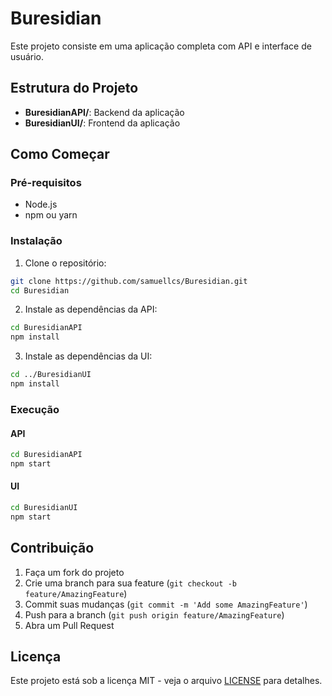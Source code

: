 # Buresidian

Este projeto consiste em uma aplicação completa com API e interface de usuário.

## Estrutura do Projeto

- **BuresidianAPI/**: Backend da aplicação
- **BuresidianUI/**: Frontend da aplicação

## Como Começar

### Pré-requisitos

- Node.js
- npm ou yarn

### Instalação

1. Clone o repositório:
```bash
git clone https://github.com/samuellcs/Buresidian.git
cd Buresidian
```

2. Instale as dependências da API:
```bash
cd BuresidianAPI
npm install
```

3. Instale as dependências da UI:
```bash
cd ../BuresidianUI
npm install
```

### Execução

#### API
```bash
cd BuresidianAPI
npm start
```

#### UI
```bash
cd BuresidianUI
npm start
```

## Contribuição

1. Faça um fork do projeto
2. Crie uma branch para sua feature (`git checkout -b feature/AmazingFeature`)
3. Commit suas mudanças (`git commit -m 'Add some AmazingFeature'`)
4. Push para a branch (`git push origin feature/AmazingFeature`)
5. Abra um Pull Request

## Licença

Este projeto está sob a licença MIT - veja o arquivo [LICENSE](LICENSE) para detalhes.

